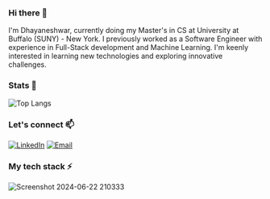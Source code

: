 ### Hi there 👋 
I'm Dhayaneshwar, currently doing my Master's in CS at University at Buffalo (SUNY) - New York. I previously worked as a Software Engineer with experience in Full-Stack development and Machine Learning. I'm keenly interested in learning new technologies and exploring innovative challenges.

<!--
**dhayanesh/dhayanesh** is a ✨ _special_ ✨ repository because its `README.md` (this file) appears on your GitHub profile.

Here are some ideas to get you started:

- 🔭 I’m currently working on ...
- 🌱 I’m currently learning ...
- 👯 I’m looking to collaborate on ...
- 🤔 I’m looking for help with ...
- 💬 Ask me about ...
- 📫 How to reach me: ...
- 😄 Pronouns: ...
- ⚡ Fun fact: ...
-->

### Stats 🌱
![Top Langs](https://github-readme-stats.vercel.app/api/top-langs/?username=dhayanesh&layout=compact)

### Let's connect 📫
[![LinkedIn](https://skillicons.dev/icons?i=linkedin)](https://www.linkedin.com/in/dhayaneshwar)
[![Email](https://skillicons.dev/icons?i=gmail)](mailto:dhaya2698@gmail.com)

### My tech stack ⚡
![Screenshot 2024-06-22 210333](https://github.com/dhayanesh/Core-Design-Patterns/assets/63561465/90613463-4282-4d43-983c-00f49f134f93)

